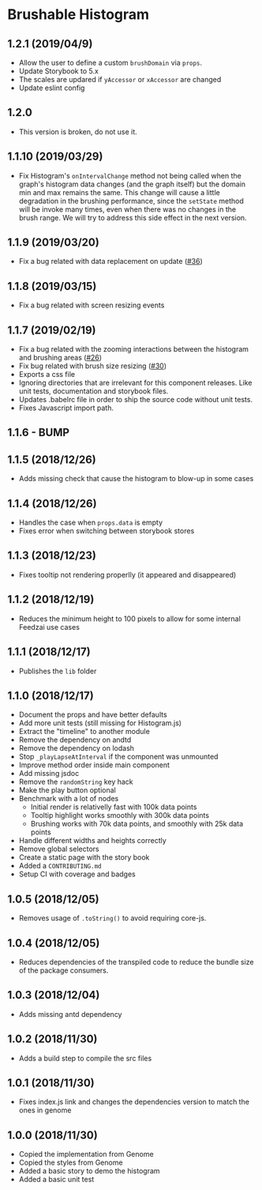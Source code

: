 # Brushable Histogram

## 1.2.1 (2019/04/9)
- Allow the user to define a custom `brushDomain` via `props`.
- Update Storybook to 5.x
- The scales are updared if `yAccessor` or `xAccessor` are changed
- Update eslint config

## 1.2.0
- This version is broken, do not use it.

## 1.1.10 (2019/03/29)

- Fix Histogram's `onIntervalChange` method not being called when the graph's histogram data changes (and the graph itself) but the domain min and max remains the same. This change will cause a little degradation in the brushing performance, since the `setState` method will be invoke many times, even when there was no changes in the brush range. We will try to address this side effect in the next version.

## 1.1.9 (2019/03/20)

- Fix a bug related with data replacement on update ([#36](https://github.com/feedzai/brushable-histogram/pull/36#issue-262504945))

## 1.1.8 (2019/03/15)

- Fix a bug related with screen resizing events

## 1.1.7 (2019/02/19)
- Fix a bug related with the zooming interactions between the histogram
  and brushing areas ([#26](https://github.com/feedzai/brushable-histogram/issues/26))
- Fix bug related with brush size resizing ([#30](https://github.com/feedzai/brushable-histogram/issues/30))
- Exports a css file
- Ignoring directories that are irrelevant for this component releases.
  Like unit tests, documentation and storybook files.
- Updates .babelrc file in order to ship the source code without unit
  tests.
- Fixes Javascript import path.

## 1.1.6 - BUMP

## 1.1.5 (2018/12/26)
- Adds missing check that cause the histogram to blow-up in some cases

## 1.1.4 (2018/12/26)
- Handles the case when `props.data` is empty
- Fixes error when switching between storybook stores

## 1.1.3 (2018/12/23)
- Fixes tooltip not rendering properlly (it appeared and disappeared)

## 1.1.2 (2018/12/19)
- Reduces the minimum height to 100 pixels to allow for some internal
  Feedzai use cases

## 1.1.1 (2018/12/17)
- Publishes the `lib` folder

## 1.1.0 (2018/12/17)
- Document the props and have better defaults
- Add more unit tests (still missing for Histogram.js)
- Extract the "timeline" to another module
- Remove the dependency on andtd
- Remove the dependency on lodash
- Stop `_playLapseAtInterval` if the component was unmounted
- Improve method order inside main component
- Add missing jsdoc
- Remove the `randomString` key hack
- Make the play button optional
- Benchmark with a lot of nodes
    - Initial render is relativelly fast with 100k data points
    - Tooltip highlight works smoothly with 300k data points
    - Brushing works with 70k data points, and smoothly with 25k data
      points
- Handle different widths and heights correctly
- Remove global selectors
- Create a static page with the story book
- Added a `CONTRIBUTING.md`
- Setup CI with coverage and badges

## 1.0.5 (2018/12/05)
- Removes usage of `.toString()` to avoid requiring core-js.

## 1.0.4 (2018/12/05)
- Reduces dependencies of the transpiled code to reduce the bundle size
  of the package consumers.

## 1.0.3 (2018/12/04)
- Adds missing antd dependency

## 1.0.2 (2018/11/30)
- Adds a build step to compile the src files

## 1.0.1 (2018/11/30)
- Fixes index.js link and changes the dependencies version to match the
  ones in genome

## 1.0.0 (2018/11/30)
- Copied the implementation from Genome
- Copied the styles from Genome
- Added a basic story to demo the histogram
- Added a basic unit test
